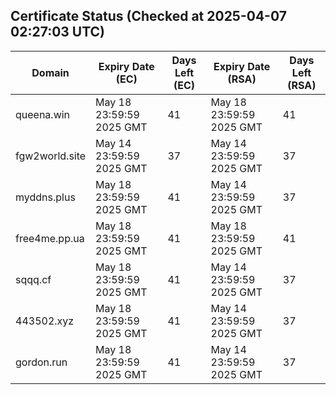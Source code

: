 ## Certificate Status (Checked at 2025-04-07 02:27:03 UTC)
| Domain | Expiry Date (EC) | Days Left (EC) | Expiry Date (RSA) | Days Left (RSA) |
|--------|-------------------|----------------|--------------------|--------------------|
| queena.win | May 18 23:59:59 2025 GMT | 41 | May 18 23:59:59 2025 GMT | 41 |
| fgw2world.site | May 14 23:59:59 2025 GMT | 37 | May 14 23:59:59 2025 GMT | 37 |
| myddns.plus | May 18 23:59:59 2025 GMT | 41 | May 14 23:59:59 2025 GMT | 37 |
| free4me.pp.ua | May 18 23:59:59 2025 GMT | 41 | May 18 23:59:59 2025 GMT | 41 |
| sqqq.cf | May 18 23:59:59 2025 GMT | 41 | May 14 23:59:59 2025 GMT | 37 |
| 443502.xyz | May 18 23:59:59 2025 GMT | 41 | May 14 23:59:59 2025 GMT | 37 |
| gordon.run | May 18 23:59:59 2025 GMT | 41 | May 14 23:59:59 2025 GMT | 37 |
